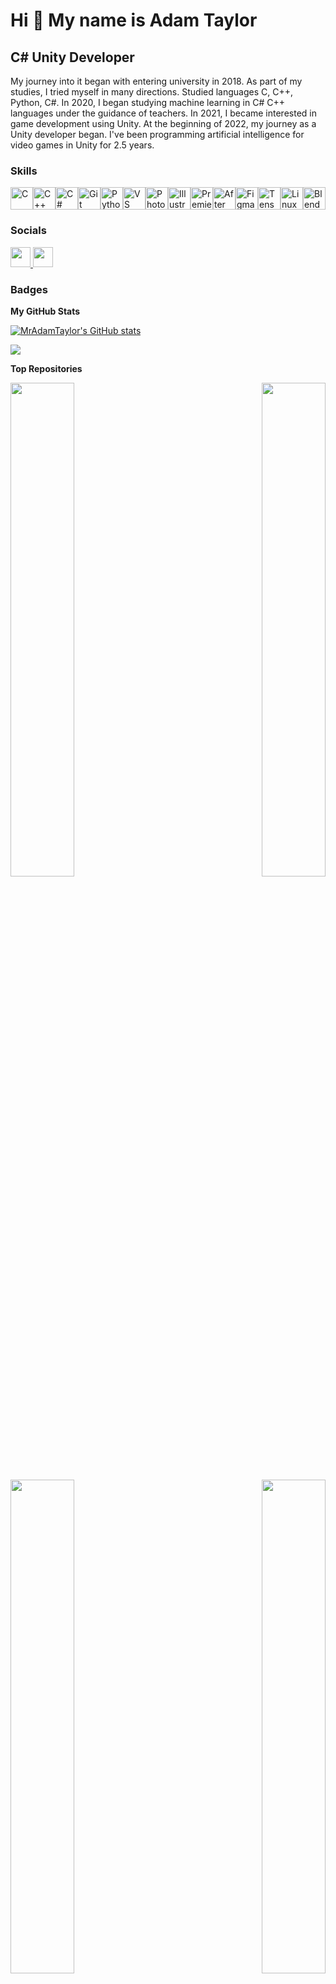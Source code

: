 
Hi 👋 My name is Adam Taylor
============================

C# Unity Developer
------------------

My journey into it began with entering university in 2018. As part of my studies, I tried myself in many directions. Studied languages ​​C, C++, Python, C#. In 2020, I began studying machine learning in C# C++ languages ​​under the guidance of teachers. In 2021, I became interested in game development using Unity. At the beginning of 2022, my journey as a Unity developer began. I've been programming artificial intelligence for video games in Unity for 2.5 years.

### Skills

<p align="left">
<a href="https://docs.microsoft.com/en-us/cpp/?view=msvc-170" target="_blank" rel="noreferrer"><img src="https://raw.githubusercontent.com/danielcranney/readme-generator/main/public/icons/skills/c-colored.svg" width="36" height="36" alt="C" /></a><a href="https://docs.microsoft.com/en-us/cpp/?view=msvc-170" target="_blank" rel="noreferrer"><img src="https://raw.githubusercontent.com/danielcranney/readme-generator/main/public/icons/skills/cplusplus-colored.svg" width="36" height="36" alt="C++" /></a><a href="https://docs.microsoft.com/en-us/dotnet/csharp/" target="_blank" rel="noreferrer"><img src="https://raw.githubusercontent.com/danielcranney/readme-generator/main/public/icons/skills/csharp-colored.svg" width="36" height="36" alt="C#" /></a><a href="https://git-scm.com/" target="_blank" rel="noreferrer"><img src="https://raw.githubusercontent.com/danielcranney/readme-generator/main/public/icons/skills/git-colored.svg" width="36" height="36" alt="Git" /></a><a href="https://www.python.org/" target="_blank" rel="noreferrer"><img src="https://raw.githubusercontent.com/danielcranney/readme-generator/main/public/icons/skills/python-colored.svg" width="36" height="36" alt="Python" /></a><a href="https://code.visualstudio.com/" target="_blank" rel="noreferrer"><img src="https://raw.githubusercontent.com/danielcranney/readme-generator/main/public/icons/skills/visualstudiocode.svg" width="36" height="36" alt="VS Code" /></a><a href="https://www.adobe.com/uk/products/photoshop.html" target="_blank" rel="noreferrer"><img src="https://raw.githubusercontent.com/danielcranney/readme-generator/main/public/icons/skills/photoshop-colored-dark.svg" width="36" height="36" alt="Photoshop" /></a><a href="https://www.adobe.com/uk/products/illustrator.html" target="_blank" rel="noreferrer"><img src="https://raw.githubusercontent.com/danielcranney/readme-generator/main/public/icons/skills/illustrator-colored-dark.svg" width="36" height="36" alt="Illustrator" /></a><a href="https://www.adobe.com/uk/products/premiere.html" target="_blank" rel="noreferrer"><img src="https://raw.githubusercontent.com/danielcranney/readme-generator/main/public/icons/skills/premierepro-colored-dark.svg" width="36" height="36" alt="Premiere Pro" /></a><a href="https://www.adobe.com/uk/products/aftereffects.html" target="_blank" rel="noreferrer"><img src="https://raw.githubusercontent.com/danielcranney/readme-generator/main/public/icons/skills/aftereffects-colored-dark.svg" width="36" height="36" alt="After Effects" /></a><a href="https://www.figma.com/" target="_blank" rel="noreferrer"><img src="https://raw.githubusercontent.com/danielcranney/readme-generator/main/public/icons/skills/figma-colored.svg" width="36" height="36" alt="Figma" /></a><a href="https://www.tensorflow.org/" target="_blank" rel="noreferrer"><img src="https://raw.githubusercontent.com/danielcranney/readme-generator/main/public/icons/skills/tensorflow-colored.svg" width="36" height="36" alt="TensorFlow" /></a><a href="https://www.linux.org" target="_blank" rel="noreferrer"><img src="https://raw.githubusercontent.com/danielcranney/readme-generator/main/public/icons/skills/linux-colored.svg" width="36" height="36" alt="Linux" /></a><a href="https://www.blender.org/" target="_blank" rel="noreferrer"><img src="https://raw.githubusercontent.com/danielcranney/readme-generator/main/public/icons/skills/blender-colored.svg" width="36" height="36" alt="Blender" /></a>
</p>

### Socials

<p align="left"> <a href="https://www.github.com/MrAdamTaylor" target="_blank" rel="noreferrer"> <picture> <source media="(prefers-color-scheme: dark)" srcset="https://raw.githubusercontent.com/danielcranney/readme-generator/main/public/icons/socials/github-dark.svg" /> <source media="(prefers-color-scheme: light)" srcset="https://raw.githubusercontent.com/danielcranney/readme-generator/main/public/icons/socials/github.svg" /> <img src="https://raw.githubusercontent.com/danielcranney/readme-generator/main/public/icons/socials/github.svg" width="32" height="32" /> </picture> </a> <a href="https://www.linkedin.com/in/adam-taylor-gameai" target="_blank" rel="noreferrer"> <picture> <source media="(prefers-color-scheme: dark)" srcset="https://raw.githubusercontent.com/danielcranney/readme-generator/main/public/icons/socials/linkedin-dark.svg" /> <source media="(prefers-color-scheme: light)" srcset="https://raw.githubusercontent.com/danielcranney/readme-generator/main/public/icons/socials/linkedin.svg" /> <img src="https://raw.githubusercontent.com/danielcranney/readme-generator/main/public/icons/socials/linkedin.svg" width="32" height="32" /> </picture> </a></p>

### Badges

<b>My GitHub Stats</b>

<a href="http://www.github.com/MrAdamTaylor"><img src="https://github-readme-stats.vercel.app/api?username=MrAdamTaylor&show_icons=true&hide=stars,prs,issues,contribs&count_private=true&title_color=22c55e&text_color=6366f1&icon_color=6366f1&bg_color=000000&hide_border=true&show_icons=true" alt="MrAdamTaylor's GitHub stats" /></a>

<a href="http://www.github.com/MrAdamTaylor"><img src="https://github-readme-streak-stats.herokuapp.com/?user=MrAdamTaylor&stroke=6366f1&background=000000&ring=22c55e&fire=22c55e&currStreakNum=6366f1&currStreakLabel=22c55e&sideNums=6366f1&sideLabels=6366f1&dates=6366f1&hide_border=true" /></a>

<b>Top Repositories</b>

<div width="100%" align="center"><a href="https://github.com/MrAdamTaylor/Base-ECS" align="left"><img align="left" width="45%" src="https://github-readme-stats.vercel.app/api/pin/?username=MrAdamTaylor&repo=Base-ECS&title_color=22c55e&text_color=6366f1&icon_color=6366f1&bg_color=000000&hide_border=true&locale=en" /></a><a href="https://github.com/MrAdamTaylor/DesignPatternPractics" align="right"><img align="right" width="45%" src="https://github-readme-stats.vercel.app/api/pin/?username=MrAdamTaylor&repo=DesignPatternPractics&title_color=22c55e&text_color=6366f1&icon_color=6366f1&bg_color=000000&hide_border=true&locale=en" /></a></div><br /><br /><br /><br /><br /><br /><br />

<br /><br /><br /><br /><br />

<div width="100%" align="center"><a href="https://github.com/MrAdamTaylor/MVO-pattern" align="left"><img align="left" width="45%" src="https://github-readme-stats.vercel.app/api/pin/?username=MrAdamTaylor&repo=MVO-pattern&title_color=22c55e&text_color=6366f1&icon_color=6366f1&bg_color=000000&hide_border=true&locale=en" /></a><a href="https://github.com/MrAdamTaylor/MyDIFramework" align="right"><img align="right" width="45%" src="https://github-readme-stats.vercel.app/api/pin/?username=MrAdamTaylor&repo=MyDIFramework&title_color=22c55e&text_color=6366f1&icon_color=6366f1&bg_color=000000&hide_border=true&locale=en" /></a></div>

